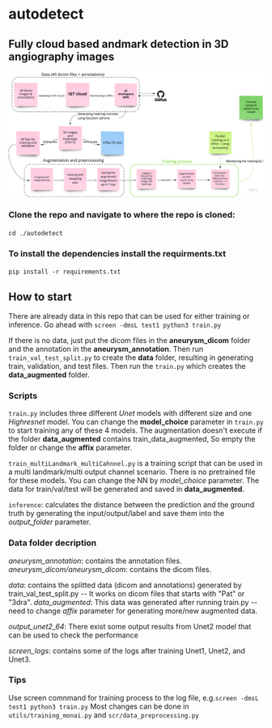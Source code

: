 # autodetect

## Fully cloud based andmark detection in 3D angiography images
![alt text](https://github.com/samadamini/3D-landmark-detection/blob/master/Pipeline.png?raw=true)

### Clone the repo and navigate to where the repo is cloned:
`cd ./autodetect`

### To install the dependencies install the requirments.txt
`pip install -r requirements.txt`

## How to start
There are already data in this repo that can be used for either training or inference. Go ahead with `screen -dmsL test1 python3 train.py`

If there is no data, just put the dicom files in the **aneurysm_dicom** folder and the annotation in the  **aneurysm_annotation**. Then run `train_val_test_split.py` to create the **data** folder, resulting in generating train, validation, and test files. Then run the `train.py` which creates the **data_augmented** folder.

### Scripts
`train.py` includes three different *Unet* models with different size and one *Highresnet* model. You can change the **model_choice** parameter in `train.py` to start training any of these 4 models. The augmentation doesn't execute if the folder **data_augmented** contains train_data_augmented, So empty the folder or change the **affix** parameter.

`train_multiLandmark_multiCahnnel.py` is a training script that can be used in a multi landmark/multi output channel scenario. There is no pretrained file for these models. You can change the NN by *model_choice* parameter. The data for train/val/test will be generated and saved in **data_augmented**. 

`inference`: calculates the distance between the prediction and the ground truth by generating the input/output/label and save them into the *output_folder* parameter. 

### Data folder decription
*aneurysm_annotation*: contains the annotation files.
*aneurysm_dicom/aneurysm_dicom*: contains the dicom files.

*data*: contains the splitted data (dicom and annotations) generated by train_val_test_split.py -- It works on dicom files that starts with "Pat" or "3dra".
*data_augmented*: This data was generated after running train.py -- need to change *affix* parameter for generating more/new augmented data. 

*output_unet2_64*: There exist some output results from Unet2 model that can be used to check the performance

*screen_logs*: contains some of the logs after training Unet1, Unet2, and Unet3.

### Tips
Use screen comnmand for training process to the log file, e.g.`screen -dmsL test1 python3 train.py`
Most changes can be done in `utils/training_monai.py` and `scr/data_preprocessing.py`


